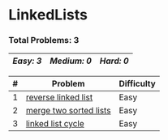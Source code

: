 # LinkedLists

### **Total Problems: 3**
| *Easy: 3* | *Medium: 0* | *Hard: 0* |
| --- | --- | ---|

| # | Problem | Difficulty|
| --- | --- | --- |
| 1 | [reverse linked list](/python/0206-reverse-linked-list/) | Easy |
| 2 | [merge two sorted lists](/python/0021-merge-two-sorted-lists/) | Easy |
| 3 | [linked list cycle](/python/0141-linked-list-cycle/) | Easy |
